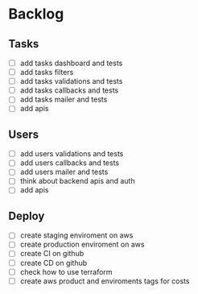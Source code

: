 # Backlog

## Tasks
- [ ] add tasks dashboard and tests
- [ ] add tasks filters
- [ ] add tasks validations and tests
- [ ] add tasks callbacks and tests
- [ ] add tasks mailer and tests
- [ ] add apis

## Users
- [ ] add users validations and tests
- [ ] add users callbacks and tests
- [ ] add users mailer and tests
- [ ] think about backend apis and auth
- [ ] add apis

## Deploy
- [ ] create staging enviroment on aws
- [ ] create production enviroment on aws
- [ ] create CI on github
- [ ] create CD on github
- [ ] check how to use terraform
- [ ] create aws product and enviroments tags for costs
